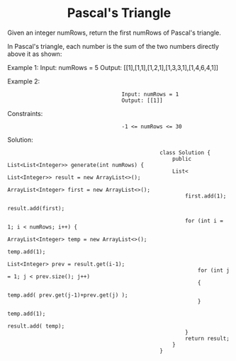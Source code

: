 <h1 align="center">Pascal's Triangle</h1>

Given an integer numRows, return the first numRows of Pascal's triangle.

In Pascal's triangle, each number is the sum of the two numbers directly above it as shown:

Example 1:
                                       Input: numRows = 5
                                       Output: [[1],[1,1],[1,2,1],[1,3,3,1],[1,4,6,4,1]]

Example 2:

                                        Input: numRows = 1
                                        Output: [[1]]

Constraints:

                                        -1 <= numRows <= 30

Solution:

                                                    class Solution {
                                                        public List<List<Integer>> generate(int numRows) {
                                                        List< List<Integer>> result = new ArrayList<>();
                                                            ArrayList<Integer> first = new ArrayList<>();
                                                            first.add(1);
                                                            result.add(first);

                                                            for (int i = 1; i < numRows; i++) {
                                                                ArrayList<Integer> temp = new ArrayList<>();
                                                                temp.add(1);
                                                                List<Integer> prev = result.get(i-1);
                                                                for (int j = 1; j < prev.size(); j++)
                                                                {
                                                                    temp.add( prev.get(j-1)+prev.get(j) );
                                                                }
                                                                temp.add(1);
                                                                result.add( temp);
                                                            }
                                                            return result;
                                                        }
                                                    }